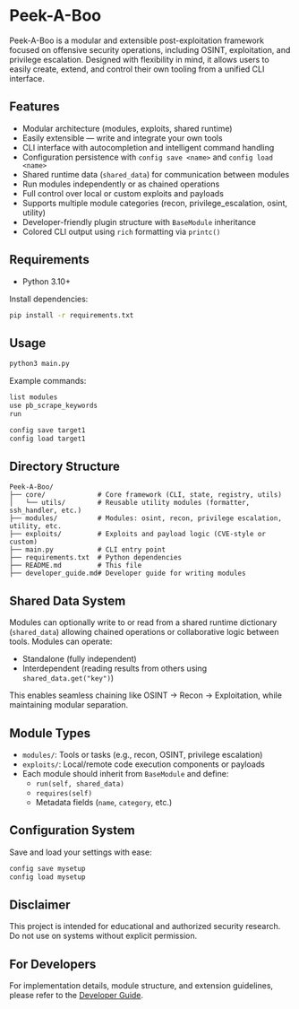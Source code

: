 # Peek-A-Boo

Peek-A-Boo is a modular and extensible post-exploitation framework focused on offensive security operations, including OSINT, exploitation, and privilege escalation. Designed with flexibility in mind, it allows users to easily create, extend, and control their own tooling from a unified CLI interface.

## Features

- Modular architecture (modules, exploits, shared runtime)
- Easily extensible — write and integrate your own tools
- CLI interface with autocompletion and intelligent command handling
- Configuration persistence with `config save <name>` and `config load <name>`
- Shared runtime data (`shared_data`) for communication between modules
- Run modules independently or as chained operations
- Full control over local or custom exploits and payloads
- Supports multiple module categories (recon, privilege_escalation, osint, utility)
- Developer-friendly plugin structure with `BaseModule` inheritance
- Colored CLI output using `rich` formatting via `printc()`

## Requirements

- Python 3.10+

Install dependencies:

```bash
pip install -r requirements.txt
```

## Usage

```bash
python3 main.py
```

Example commands:

```bash
list modules
use pb_scrape_keywords
run

config save target1
config load target1
```

## Directory Structure

```
Peek-A-Boo/
├── core/             # Core framework (CLI, state, registry, utils)
│   └── utils/        # Reusable utility modules (formatter, ssh_handler, etc.)
├── modules/          # Modules: osint, recon, privilege escalation, utility, etc.
├── exploits/         # Exploits and payload logic (CVE-style or custom)
├── main.py           # CLI entry point
├── requirements.txt  # Python dependencies
├── README.md         # This file
├── developer_guide.md# Developer guide for writing modules
```

## Shared Data System

Modules can optionally write to or read from a shared runtime dictionary (`shared_data`) allowing chained operations or collaborative logic between tools. Modules can operate:

- Standalone (fully independent)
- Interdependent (reading results from others using `shared_data.get("key")`)

This enables seamless chaining like OSINT → Recon → Exploitation, while maintaining modular separation.

## Module Types

- `modules/`: Tools or tasks (e.g., recon, OSINT, privilege escalation)
- `exploits/`: Local/remote code execution components or payloads
- Each module should inherit from `BaseModule` and define:
  - `run(self, shared_data)`
  - `requires(self)`
  - Metadata fields (`name`, `category`, etc.)

## Configuration System

Save and load your settings with ease:

```bash
config save mysetup
config load mysetup
```


## Disclaimer

This project is intended for educational and authorized security research. Do not use on systems without explicit permission.


## For Developers

For implementation details, module structure, and extension guidelines, please refer to the [Developer Guide](docs/DEVELOPER_GUIDE.md).